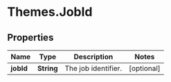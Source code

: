 # Themes.JobId

## Properties
Name | Type | Description | Notes
------------ | ------------- | ------------- | -------------
**jobId** | **String** | The job identifier. | [optional] 
